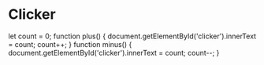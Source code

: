 # Clicker
let count = 0; function plus() { document.getElementById('clicker').innerText = count; count++; } function minus() {     document.getElementById('clicker').innerText = count;     count--;     }     
